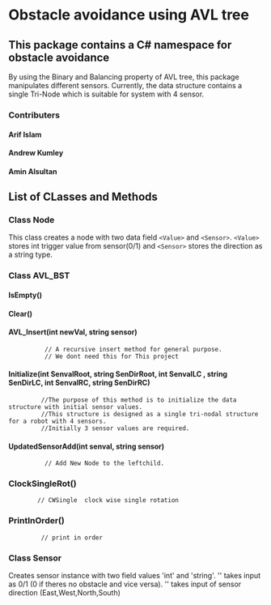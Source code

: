 # Obstacle avoidance using AVL tree 


## This package contains a C# namespace for obstacle avoidance

By using the Binary and Balancing property of AVL tree, this package manipulates different sensors.
Currently, the data structure contains a single Tri-Node which is suitable for system with 4 sensor.

### Contributers
#### Arif Islam
#### Andrew Kumley
#### Amin Alsultan


## List of CLasses and Methods

### Class Node

This class creates a node with two data field `<Value>` and `<Sensor>`. `<Value>` stores int trigger value from sensor(0/1) and `<Sensor>` stores the direction as a string type.


### Class AVL_BST

#### IsEmpty()

#### Clear()

#### AVL_Insert(int newVal, string sensor)

              // A recursive insert method for general purpose.
              // We dont need this for This project

#### Initialize(int SenvalRoot, string SenDirRoot, int SenvalLC , string SenDirLC, int SenvalRC, string SenDirRC)

             //The purpose of this method is to initialize the data structure with initial sensor values.
             //This structure is designed as a single tri-nodal structure for a robot with 4 sensors.
             //Initially 3 sensor values are required.

#### UpdatedSensorAdd(int senval, string sensor)

              // Add New Node to the leftchild. 

### ClockSingleRot()

            // CWSingle  clock wise single rotation
            
### PrintInOrder()
      
             // print in order


### Class Sensor

 Creates sensor instance with two field values 'int<TriggerVal>' and 'string<Direction>'. '<TriggerVal>' takes input as 0/1 (0 if theres no obstacle and vice versa). '<Direction>' takes input of sensor direction (East,West,North,South)
  
  



